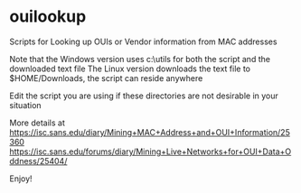 # ouilookup
Scripts for Looking up OUIs or Vendor information from MAC addresses

Note that the Windows version uses c:\utils for both the script and the downloaded text file
The Linux version downloads the text file to $HOME/Downloads, the script can reside anywhere

Edit the script you are using if these directories are not desirable in your situation

More details at 
https://isc.sans.edu/diary/Mining+MAC+Address+and+OUI+Information/25360
https://isc.sans.edu/forums/diary/Mining+Live+Networks+for+OUI+Data+Oddness/25404/

Enjoy!
